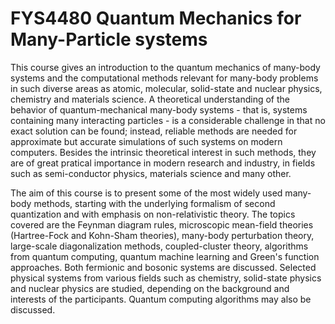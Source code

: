 # FYS4480 Quantum Mechanics for Many-Particle systems
This course gives an introduction to the quantum mechanics of many-body systems and the computational methods relevant for many-body problems in such diverse areas as atomic, molecular, solid-state and nuclear physics, chemistry and materials science. A theoretical understanding of the behavior of quantum-mechanical many-body systems - that is, systems containing many interacting particles - is a considerable challenge in that no exact solution can be found; instead, reliable methods are needed for approximate but accurate simulations of such systems on modern computers. Besides the intrinsic theoretical interest in such methods, they are of great pratical importance in modern research and industry, in fields such as semi-conductor physics, materials science and many other.

The aim of this course is to present some of the most widely used many-body methods, starting with the underlying formalism of second quantization and with emphasis on non-relativistic theory. The topics covered are the Feynman diagram rules, microscopic mean-field theories (Hartree-Fock and Kohn-Sham theories), many-body perturbation theory, large-scale diagonalization methods, coupled-cluster theory, algorithms from quantum computing, quantum machine learning and Green's function approaches. Both fermionic and bosonic systems are discussed. Selected physical systems from various fields such as chemistry, solid-state physics and nuclear physics are studied, depending on the background and interests of the participants.
Quantum computing algorithms may also be discussed.
